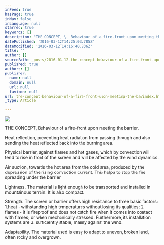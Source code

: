 ```yaml
---
inFeed: true
hasPage: true
inNav: false
inLanguage: null
starred: true
keywords: []
description: "THE CONCEPT, \_ Behaviour of a fire-front upon meeting the barrier.\_"
datePublished: '2016-03-12T14:25:03.785Z'
dateModified: '2016-03-12T14:16:40.836Z'
title: ''
author: []
sourcePath: _posts/2016-03-12-the-concept-behaviour-of-a-fire-front-upon-meeting-the-ba.md
published: true
authors: []
publisher:
  name: null
  domain: null
  url: null
  favicon: null
url: the-concept-behaviour-of-a-fire-front-upon-meeting-the-ba/index.html
_type: Article

---
```

![](https://the-grid-user-content.s3-us-west-2.amazonaws.com/e9d4d865-6ccf-403f-a1cd-512e723c7086.jpg)

THE CONCEPT,   Behaviour of a fire-front upon meeting the barrier. 

Heat reflection, preventing heat radiation from passing through and also sending the heat reflected back into the burning area.

Physical barrier, against flames and hot gases, which by convection will tend to rise in front of the screen and will be affected by the wind dynamics.

Air suction, towards the hot area from the cold area, produced by the depression of the rising convection current. This helps to stop the fire spreading under the barrier.

Lightness. The material is light enough to be transported and installed in mountainous terrain. It is also compact.

Strength. The screen or barrier offers high resistance to three basic factors:  1.heat - withstanding high temperatures without losing its qualities;  2\. flames - it is fireproof and does not catch fire when it comes into contact with flames; or when mechanically stressed. Furthermore, its installation systems are 3\. sufficiently stable, mainly against the wind.

Adaptability. The material used is easy to adapt to uneven, broken land, often rocky and overgrown.